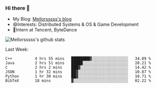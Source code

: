 ### Hi there 👋

- My Blog: [Mellorsssss's blog](https://mellorsssss.com/)
- 😄Interests: Distributed Systems & OS & Game Development
- 🤔Intern at Tencent, ByteDance


![Mellorsssss's github stats](https://github-readme-stats.vercel.app/api?username=Mellorsssss&show_icons=true&theme=radical)

<!-- ![Top Langs](https://github-readme-stats.vercel.app/api/top-langs/?username=anuraghazra&hide=javascript,html,typescript,css,glsl) -->

<!--
**Mellorsssss/Mellorsssss** is a ✨ _special_ ✨ repository because its `README.md` (this file) appears on your GitHub profile.

Here are some ideas to get you started:

- 🔭 I’m currently working on ...
- 🌱 I’m currently learning ...
- 👯 I’m looking to collaborate on ...
- 🤔 I’m looking for help with ...
- 💬 Ask me about ...
- 📫 How to reach me: ...
- 😄 Pronouns: ...
- ⚡ Fun fact: ...
-->

Last Week:
<!--START_SECTION:waka-->

```text
C++          4 hrs 55 mins   ████████▓░░░░░░░░░░░░░░░░   34.89 %
Java         2 hrs 51 mins   █████░░░░░░░░░░░░░░░░░░░░   20.21 %
C            2 hrs 2 mins    ███▓░░░░░░░░░░░░░░░░░░░░░   14.42 %
JSON         1 hr 32 mins    ██▓░░░░░░░░░░░░░░░░░░░░░░   10.87 %
Python       1 hr 30 mins    ██▓░░░░░░░░░░░░░░░░░░░░░░   10.71 %
BibTeX       18 mins         ▓░░░░░░░░░░░░░░░░░░░░░░░░   02.22 %
```

<!--END_SECTION:waka-->
